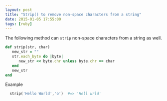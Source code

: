 ```yaml
---
layout: post
title: "Strip() to remove non-space characters from a string"
date: 2015-01-05 17:55:00
tags: [ruby]
---
```


The following method can `strip` non-space characters from a string as well.

```ruby
def strip(str, char)
   new_str = ""
   str.each_byte do |byte|
      new_str << byte.chr unless byte.chr == char
   end
   new_str
end
```   

Example

```ruby
  strip('Hello World','o')  #=> 'Hell wrld'
```   
